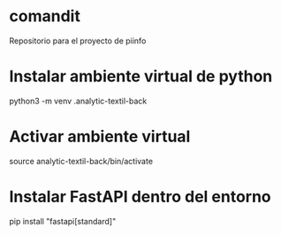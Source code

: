 # comandit
Repositorio para el proyecto de piinfo

# Instalar ambiente virtual de python
python3 -m venv .analytic-textil-back

# Activar ambiente virtual
source analytic-textil-back/bin/activate

# Instalar FastAPI dentro del entorno
pip install "fastapi[standard]"